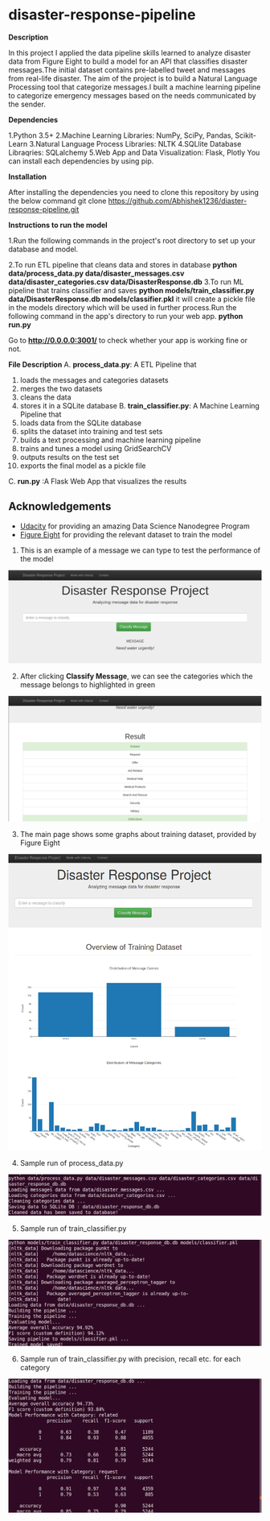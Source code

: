 # disaster-response-pipeline

**Description**

In this project I  applied the data pipeline skills learned to analyze disaster data from Figure Eight to build a model for an API that classifies disaster messages.The initial dataset contains pre-labelled tweet and messages from real-life disaster. The aim of the project is to build a Natural Language Processing tool that categorize messages.I built a machine learning pipeline to categorize emergency messages based on the needs communicated by the sender.

**Dependencies**

1.Python 3.5+ 
2.Machine Learning Libraries: NumPy, SciPy, Pandas, Scikit-Learn
3.Natural Language Process Libraries: NLTK
4.SQLlite Database Libraqries: SQLalchemy
5.Web App and Data Visualization: Flask, Plotly
You can install each dependencies by using pip.

**Installation**

After installing the dependencies you need to clone this repository by using the below command
git clone https://github.com/Abhishek1236/diaster-response-pipeline.git

**Instructions to run the model**

1.Run the following commands in the project's root directory to set up your database and model.

2.To run ETL pipeline that cleans data and stores in database **python data/process_data.py data/disaster_messages.csv data/disaster_categories.csv data/DisasterResponse.db**
3.To run ML pipeline that trains classifier and saves **python models/train_classifier.py data/DisasterResponse.db models/classifier.pkl**
it will create a pickle file in the models directory which will be used in further process.Run the following command in the app's directory to run your web app. **python run.py**

Go to **http://0.0.0.0:3001/** to check whether your app is working fine or not.

**File Description**
A. **process_data.py**: A ETL Pipeline 
that
1. loads the messages and categories datasets
2. merges the two datasets
3. cleans the data
4. stores it in a SQLite database
B. **train_classifier.py**:
A Machine Learning Pipeline that
1. loads data from the SQLite database
2. splits the dataset into training and test sets
3. builds a text processing and machine learning pipeline
4. trains and tunes a model using GridSearchCV
5. outputs results on the test set
6. exports the final model as a pickle file

C. **run.py** :A Flask Web App that visualizes the results

<a name="acknowledgement"></a>
## Acknowledgements

* [Udacity](https://www.udacity.com/) for providing an amazing Data Science Nanodegree Program
* [Figure Eight](https://www.figure-eight.com/) for providing the relevant dataset to train the model

1. This is an example of a message we can type to test the performance of the model

![Sample Input](screenshots/sample_input.png)

2. After clicking **Classify Message**, we can see the categories which the message belongs to highlighted in green

![Sample Output](screenshots/sample_output.png)

3. The main page shows some graphs about training dataset, provided by Figure Eight

![Main Page](screenshots/main_page.png)

4. Sample run of process_data.py

![Process Data](screenshots/process_data.png)

5. Sample run of train_classifier.py

![Train Classifier without Category Level Precision Recall](screenshots/train_classifier.png)

6. Sample run of train_classifier.py with precision, recall etc. for each category

![Train Classifier with Category Level Precision Recall](screenshots/train_classifier_category_precision_recall.png)
